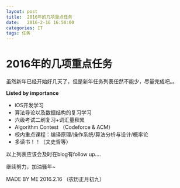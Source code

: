 ```yaml
---
layout: post
title:  2016年的几项重点任务
date:   2016-2-16 16:50:00
categories: IT
tags: 任务
---
```


# 2016年的几项重点任务

虽然新年已经开始好几天了，但是新年任务列表任然不能少，尽量完成吧。。


**Listed by importance**


* iOS开发学习
* 算法导论以及数据结构的复习学习
* 六级考试二刷复习+词汇量积累
* Algorithm Contest （Codeforce & ACM）
* 校内重点课程：编译原理/操作系统/算法分析与设计/概率论
* 多读书！！（文史哲等）



以上列表应该会及时在blog有follow up….



继续努力，加油骚年~





MADE BY ME
2016.2.16 （农历正月初九）

